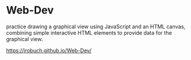 # Web-Dev
practice drawing a graphical view using JavaScript and 
an HTML canvas, combining simple interactive HTML elements to provide data for the 
graphical view.

https://jrobuch.github.io/Web-Dev/
